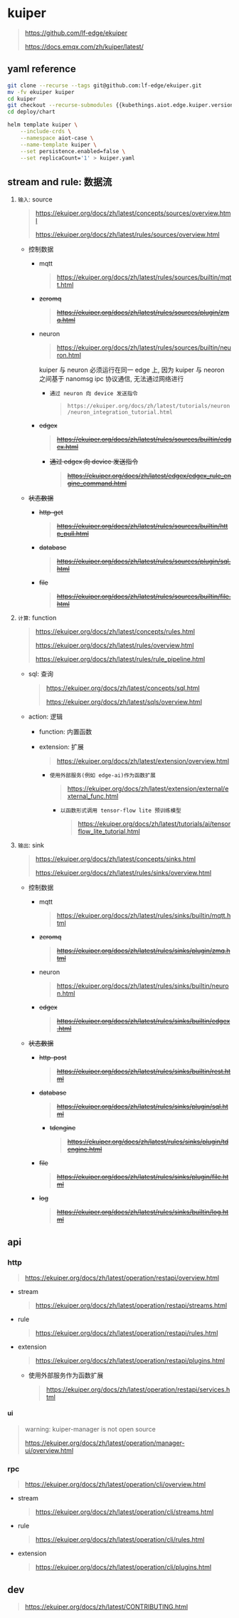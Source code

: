 # kuiper

> https://github.com/lf-edge/ekuiper
>
> https://docs.emqx.com/zh/kuiper/latest/

## yaml reference

```bash
git clone --recurse --tags git@github.com:lf-edge/ekuiper.git
mv -fv ekuiper kuiper
cd kuiper
git checkout --recurse-submodules {{kubethings.aiot.edge.kuiper.version}}
cd deploy/chart

helm template kuiper \
    --include-crds \
    --namespace aiot-case \
    --name-template kuiper \
    --set persistence.enabled=false \
    --set replicaCount='1' > kuiper.yaml
```

## stream and rule: 数据流

1. `输入`: source

    > https://ekuiper.org/docs/zh/latest/concepts/sources/overview.html
    >
    > https://ekuiper.org/docs/zh/latest/rules/sources/overview.html

    - 控制数据

        - mqtt

            > https://ekuiper.org/docs/zh/latest/rules/sources/builtin/mqtt.html

        <strike>

        - zeromq

            > https://ekuiper.org/docs/zh/latest/rules/sources/plugin/zmq.html

        </strike>

        - neuron

            > https://ekuiper.org/docs/zh/latest/rules/sources/builtin/neuron.html

            kuiper 与 neuron 必须运行在同一 edge 上, 因为 kuiper 与 neoron 之间基于 nanomsg ipc 协议通信, 无法通过网络进行

            - `通过 neuron 向 device 发送指令`

                > `https://ekuiper.org/docs/zh/latest/tutorials/neuron/neuron_integration_tutorial.html`

        <strike>

        - edgex

            > https://ekuiper.org/docs/zh/latest/rules/sources/builtin/edgex.html

            - 通过 edgex 向 device 发送指令

                > https://ekuiper.org/docs/zh/latest/edgex/edgex_rule_engine_command.html

        </strike>

    <strike>

    - 状态数据

        - http-get

            > https://ekuiper.org/docs/zh/latest/rules/sources/builtin/http_pull.html

        - database

            > https://ekuiper.org/docs/zh/latest/rules/sources/plugin/sql.html

        - file

            > https://ekuiper.org/docs/zh/latest/rules/sources/builtin/file.html

    </strike>

2. `计算`: function

    > https://ekuiper.org/docs/zh/latest/concepts/rules.html
    >
    > https://ekuiper.org/docs/zh/latest/rules/overview.html
    >
    > https://ekuiper.org/docs/zh/latest/rules/rule_pipeline.html

    - sql: 查询

        > https://ekuiper.org/docs/zh/latest/concepts/sql.html
        >
        > https://ekuiper.org/docs/zh/latest/sqls/overview.html

    - action: 逻辑

        - function: 内置函数

        - extension: 扩展

            > https://ekuiper.org/docs/zh/latest/extension/overview.html

            - `使用外部服务(例如 edge-ai)作为函数扩展`

                > https://ekuiper.org/docs/zh/latest/extension/external/external_func.html

                - `以函数形式调用 tensor-flow lite 预训练模型`

                    > https://ekuiper.org/docs/zh/latest/tutorials/ai/tensorflow_lite_tutorial.html

3. `输出`: sink

    > https://ekuiper.org/docs/zh/latest/concepts/sinks.html
    >
    > https://ekuiper.org/docs/zh/latest/rules/sinks/overview.html

    - 控制数据

        - mqtt

            > https://ekuiper.org/docs/zh/latest/rules/sinks/builtin/mqtt.html

        <strike>

        - zeromq

            > https://ekuiper.org/docs/zh/latest/rules/sinks/plugin/zmq.html

        </strike>

        - neuron

            > https://ekuiper.org/docs/zh/latest/rules/sinks/builtin/neuron.html

        <strike>

        - edgex

            > https://ekuiper.org/docs/zh/latest/rules/sinks/builtin/edgex.html

        </strike>

    <strike>

    - 状态数据

        - http-post

            > https://ekuiper.org/docs/zh/latest/rules/sinks/builtin/rest.html

        - database

            > https://ekuiper.org/docs/zh/latest/rules/sinks/plugin/sql.html

            - tdengine

                > https://ekuiper.org/docs/zh/latest/rules/sinks/plugin/tdengine.html

        - file

            > https://ekuiper.org/docs/zh/latest/rules/sinks/plugin/file.html

        - log

            > https://ekuiper.org/docs/zh/latest/rules/sinks/builtin/log.html

    </strike>

## api

### http

> https://ekuiper.org/docs/zh/latest/operation/restapi/overview.html

- stream

    > https://ekuiper.org/docs/zh/latest/operation/restapi/streams.html

- rule

    > https://ekuiper.org/docs/zh/latest/operation/restapi/rules.html

- extension

    > https://ekuiper.org/docs/zh/latest/operation/restapi/plugins.html

    - 使用外部服务作为函数扩展

        > https://ekuiper.org/docs/zh/latest/operation/restapi/services.html

#### ui

> warning: kuiper-manager is not open source
>
> https://ekuiper.org/docs/zh/latest/operation/manager-ui/overview.html

### rpc

> https://ekuiper.org/docs/zh/latest/operation/cli/overview.html

- stream

    > https://ekuiper.org/docs/zh/latest/operation/cli/streams.html

- rule

    > https://ekuiper.org/docs/zh/latest/operation/cli/rules.html

- extension

    > https://ekuiper.org/docs/zh/latest/operation/cli/plugins.html

## dev

> https://ekuiper.org/docs/zh/latest/CONTRIBUTING.html
